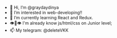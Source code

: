 - 👋 Hi, I’m @graydaydinya
- 👀 I’m interested in web-developing!!
- 🌱 I’m currently learning React and Redux.
- 👁👄👁 I'm already know js/html/css on Junior level;
- 📫 My telegram: @deleteVKK

